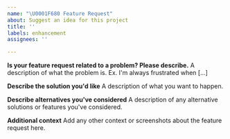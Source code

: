 ```yaml
---
name: "\U0001F680 Feature Request"
about: Suggest an idea for this project
title: ''
labels: enhancement
assignees: ''

---
```


**Is your feature request related to a problem? Please describe.**
A description of what the problem is. Ex. I'm always frustrated when [...]

**Describe the solution you'd like**
A description of what you want to happen.

**Describe alternatives you've considered**
A description of any alternative solutions or features you've considered.

**Additional context**
Add any other context or screenshots about the feature request here.
